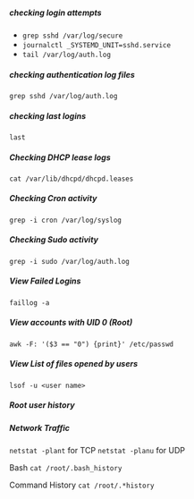 ##### *checking  login attempts*
- `grep sshd /var/log/secure`
- `journalctl _SYSTEMD_UNIT=sshd.service`
- `tail /var/log/auth.log`
##### *checking authentication log files*
`grep sshd /var/log/auth.log`


##### *checking last logins*
`last` 
##### *Checking DHCP lease logs*
`cat /var/lib/dhcpd/dhcpd.leases`
##### *Checking Cron activity*
`grep -i cron /var/log/syslog`
##### *Checking Sudo activity*
`grep -i sudo /var/log/auth.log`
##### *View Failed Logins*
`faillog -a`
##### *View accounts with UID 0 (Root)*
`awk -F: '($3 == "0") {print}' /etc/passwd`
##### *View List of files opened by users*
`lsof -u <user name>`
##### *Root user history*

##### *Network Traffic*
`netstat -plant` for TCP
`netstat -planu` for UDP

Bash
`cat /root/.bash_history`

Command History
`cat /root/.*history `
